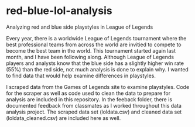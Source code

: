 # red-blue-lol-analysis
Analyzing red and blue side playstyles in League of Legends

Every year, there is a worldwide League of Legends tournament where the best professional teams from across the world are invitied to compete to become the best team in the world. This tournament started again last month, and I have been following along. Although League of Legends players and analysts know that the blue side has a slightly higher win rate (55%) than the red side, not much analysis is done to explain why. I wanted to find data that would help examine differences in playstyles.

I scraped data from the Games of Legends site to examine playstyles. Code for the scraper as well as code used to clean the data to prepare for analysis are included in this repository. In the feeback folder, there is documented feedback from classmates as I worked throughout this data analysis project. The scraped data set (loldata.csv) and cleaned data set (loldata_cleaned.csv) are included here as well.
